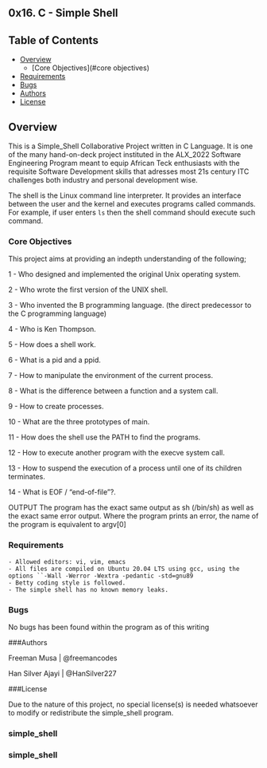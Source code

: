 ## 0x16. C - Simple Shell

## Table of Contents

- [Overview](#overview)
	- [Core Objectives](#core objectives)
- [Requirements](#requirements)
- [Bugs](#bugs)
- [Authors](#authors)
- [License](#license)


## Overview

This is a Simple_Shell Collaborative Project written in C Language. It is one of the many hand-on-deck project instituted in the ALX_2022 Software Engineering Program meant to equip African Teck enthusiasts with the requisite Software Development skills that adresses most 21s century ITC challenges both industry and personal development wise.

The shell is the Linux command line interpreter. It provides an interface between the user and the kernel and executes programs called commands. For example, if user enters ``ls`` then the shell command should execute such command.

### Core Objectives
This project aims at providing an indepth understanding of the following;

1 - Who designed and implemented the original Unix operating system.

2 - Who wrote the first version of the UNIX shell.

3 - Who invented the B programming language. (the direct predecessor to the C programming language)

4 - Who is Ken Thompson.

5 - How does a shell work.

6 - What is a pid and a ppid.

7 - How to manipulate the environment of the current process.

8 - What is the difference between a function and a system call.

9 - How to create processes.

10 - What are the three prototypes of main.

11 - How does the shell use the PATH to find the programs.

12 - How to execute another program with the execve system call.

13 - How to suspend the execution of a process until one of its children terminates.

14 - What is EOF / “end-of-file”?.

OUTPUT The program has the exact same output as sh (/bin/sh) as well as the exact same error output. Where the program prints an error, the name of the program is equivalent to argv[0]

### Requirements
	- Allowed editors: vi, vim, emacs
	- All files are compiled on Ubuntu 20.04 LTS using gcc, using the options ``-Wall -Werror -Wextra -pedantic -std=gnu89
	- Betty coding style is followed.
	- The simple shell has no known memory leaks.

### Bugs
No bugs has been found within the program as of this writing

###Authors

Freeman Musa | @freemancodes

Han Silver Ajayi | @HanSilver227

###License

Due to the nature of this project, no special license(s) is needed whatsoever to modify or redistribute the simple_shell program.

### simple_shell
### simple_shell
